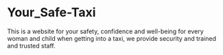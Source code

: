 # Your_Safe-Taxi
This is a website for your safety, confidence and well-being for every woman and child when getting into a taxi, we provide security and trained and trusted staff.
